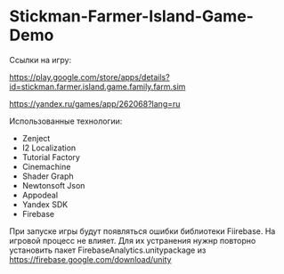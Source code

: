 # Stickman-Farmer-Island-Game-Demo

Ссылки на игру:

https://play.google.com/store/apps/details?id=stickman.farmer.island.game.family.farm.sim

https://yandex.ru/games/app/262068?lang=ru

Использованные технологии:
- Zenject
- I2 Localization
- Tutorial Factory
- Cinemachine
- Shader Graph
- Newtonsoft Json
- Appodeal
- Yandex SDK
- Firebase

При запуске игры будут появляться ошибки библиотеки Fiirebase. На игровой процесс не влияет.
Для их устранения нужнр повторно установить пакет FirebaseAnalytics.unitypackage из https://firebase.google.com/download/unity
